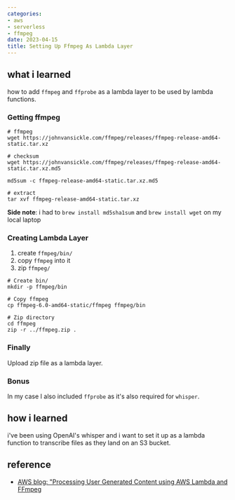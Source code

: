 ```yaml
---
categories:
- aws
- serverless
- ffmpeg
date: 2023-04-15
title: Setting Up Ffmpeg As Lambda Layer
---
```


## what i learned

how to add `ffmpeg` and `ffprobe` as a lambda layer to be used by lambda functions.

### Getting ffmpeg
```shell
# ffmpeg
wget https://johnvansickle.com/ffmpeg/releases/ffmpeg-release-amd64-static.tar.xz

# checksum
wget https://johnvansickle.com/ffmpeg/releases/ffmpeg-release-amd64-static.tar.xz.md5

md5sum -c ffmpeg-release-amd64-static.tar.xz.md5

# extract
tar xvf ffmpeg-release-amd64-static.tar.xz
```

**Side note**: i had to `brew install md5sha1sum` and `brew install wget` on my local laptop

### Creating Lambda Layer

1. create `ffmpeg/bin/`
2. copy `ffmpeg` into it
3. zip `ffmpeg/` 

```shell
# Create bin/
mkdir -p ffmpeg/bin

# Copy ffmpeg
cp ffmpeg-6.0-amd64-static/ffmpeg ffmpeg/bin

# Zip directory
cd ffmpeg
zip -r ../ffmpeg.zip .
```

### Finally
Upload zip file as a lambda layer.

### Bonus
In my case I also included `ffprobe` as it's also required for `whisper`.

## how i learned
i've been using OpenAI's whisper and i want to set it up as a lambda function to transcribe files as they land on an S3 bucket.

## reference

- [AWS blog: "Processing User Generated Content using AWS Lambda and FFmpeg](https://aws.amazon.com/blogs/media/processing-user-generated-content-using-aws-lambda-and-ffmpeg/)